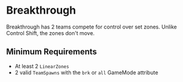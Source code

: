 # Breakthrough

Breakthrough has 2 teams compete for control over set zones. Unlike Control Shift, the zones don't move.

## Minimum Requirements
- At least 2 `LinearZones`
- 2 valid `TeamSpawns` with the `brk` or `all` GameMode attribute